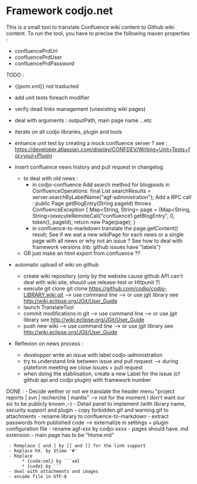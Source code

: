 Framework codjo.net
===================

This is a small tool to translate Confluence wiki content to Github wiki content.
To run the tool, you have to precise the following maven properties :
- confluencePrdUrl
- confluencePrdUser
- confluencePrdPassword


TODO :
 * {{pom.xml}} not traducted
 * add unit tests foreach modifier
 * verify dead links management (unexisting wiki pages)
 * deal with arguments : outputPath, main page name ...etc
 * iterate on all codjo libraries, plugin and tools
 * enhance unit test by creating a mock confluence server ? see : https://developer.atlassian.com/display/CONFDEV/Writing+Unit+Tests+for+your+Plugin
 * insert confluence news history and pull request in changelog
    - to deal with old news :
      - in codjo-confluence
        Add search method for blogposts in ConfluenceOperations:
                  final List<SearchResult> searchResults = server.searchByLabelName("agf-administration");
        Add a RPC call :
                      public Page getBlogEntry(String pageId) throws ConfluenceException {
                          Map<String, String> page = (Map<String, String>)executeRemoteCall("confluence1.getBlogEntry", 0, token(),
                                                                                            pageId);
                          return new Page(page);
                      }
      - in confluence-to-markdown
          translate the page.getContent() result;
          See if we wat a new wikiPage for each news or a single page with all news or why not an issue ?
          See how to deal with framework versions (nb: github issues have "labels")
    - OR just make an html export from confluence ??


 * automatic upload of wiki on github
     - create wiki repository (only by the website cause github API can't deal with wiki site, should use release-test or Httpunit ?)
     - execute git clone git clone https://github.com/codjo/codjo-LIBRARY.wiki.git
        --> use command line
        --> or use jgit library see http://wiki.eclipse.org/JGit/User_Guide
     - launch TranslateTool
     - commit modifications in git
        --> use command line
        --> or use jgit library see http://wiki.eclipse.org/JGit/User_Guide
     - push new wiki
             --> use command line
             --> or use jgit library see http://wiki.eclipse.org/JGit/User_Guide


 * Reflexion on news process :
   - developper write an issue with label codjo-administration
   - try to understand link between issue and pull request --> during plateform meeting we close issues + pull request
   - when doing the stabilisation, create a new Label for the issue (cf github api and codjo plugin) with framework number

 
 DONE :
     - Decide wether or not we translate the header menu "project reports | svn | recherche | mantis" --> not for the moment I don't want
        our sic to be publicly known ;-)
     - Detail panel to implement (with library name, security support and plugin
     - copy forbidden.gif and warning.gif to attachments
     - rename library to confluence-to-markdown
     - extract passwords from published code --> externalize in settings + plugin configuration file
     - rename agf-xxx by codjo-xxxx
     - pages should have .md extension
     - main page has to be "Home.md"

     - Remplace [ and ] by [[ and ]] for the link support
     - Replace hX. by Xtime '#'
     - Replace
          * {code:xml} by ```xml
          * {code} by ```
     - deal with attachments and images
     - encode file in UTF-8
